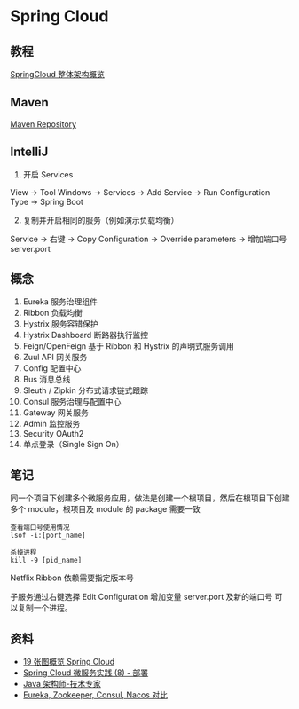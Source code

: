 # Spring Cloud

## 教程

[SpringCloud 整体架构概览](http://www.macrozheng.com/#/cloud/springcloud)

## Maven

[Maven Repository](https://search.maven.org/)

## IntelliJ

1. 开启 Services

View -> Tool Windows -> Services -> Add Service -> Run Configuration Type -> Spring Boot

2. 复制并开启相同的服务（例如演示负载均衡）

Service -> 右键 -> Copy Configuration -> Override parameters -> 增加端口号 server.port

## 概念

1. Eureka 服务治理组件
2. Ribbon 负载均衡
3. Hystrix 服务容错保护
4. Hystrix Dashboard 断路器执行监控
5. Feign/OpenFeign 基于 Ribbon 和 Hystrix 的声明式服务调用
6. Zuul API 网关服务
7. Config 配置中心
8. Bus 消息总线
9. Sleuth / Zipkin 分布式请求链式跟踪
10. Consul 服务治理与配置中心
11. Gateway 网关服务
12. Admin 监控服务
13. Security OAuth2
14. 单点登录（Single Sign On）

## 笔记

同一个项目下创建多个微服务应用，做法是创建一个根项目，然后在根项目下创建多个 module，根项目及 module 的 package 需要一致

```
查看端口号使用情况
lsof -i:[port_name]

杀掉进程
kill -9 [pid_name]
```

Netflix Ribbon 依赖需要指定版本号

子服务通过右键选择 Edit Configuration 增加变量 server.port 及新的端口号 可以复制一个进程。

## 资料

- [19 张图概览 Spring Cloud](https://jishuin.proginn.com/p/763bfbd5574d)
- [Spring Cloud 微服务实践 (8) - 部署](https://xie.infoq.cn/article/e940fe066a65b604019110c26)
- [Java 架构师-技术专家](https://class.imooc.com/sale/javaarchitect)
- [Eureka, Zookeeper, Consul, Nacos 对比](https://developer.aliyun.com/article/738413)
